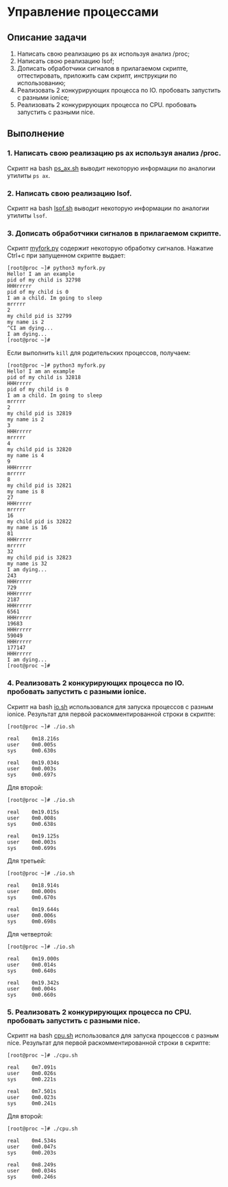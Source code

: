 # Управление процессами

## Описание задачи

1. Написать свою реализацию ps ax используя анализ /proc;
2. Написать свою реализацию lsof;
3. Дописать обработчики сигналов в прилагаемом скрипте, оттестировать, приложить сам скрипт, инструкции по использованию;
4. Реализовать 2 конкурирующих процесса по IO. пробовать запустить с разными ionice;
5. Реализовать 2 конкурирующих процесса по CPU. пробовать запустить с разными nice.

## Выполнение

### 1. Написать свою реализацию ps ax используя анализ /proc.

Скрипт на bash [ps_ax.sh](ссылка) выводит некоторую информации по аналогии утилиты `ps ax`.

### 2. Написать свою реализацию lsof.

Скрипт на bash [lsof.sh](ссылка) выводит некоторую информации по аналогии утилиты `lsof`.

### 3. Дописать обработчики сигналов в прилагаемом скрипте.

Скрипт [myfork.py](ссылка) содержит некоторую обработку сигналов.
Нажатие Ctrl+c при запущенном скрипте выдает:
```
[root@proc ~]# python3 myfork.py
Hello! I am an example
pid of my child is 32798
HHHrrrrr
pid of my child is 0
I am a child. Im going to sleep
mrrrrr
2
my child pid is 32799
my name is 2
^CI am dying...
I am dying...
[root@proc ~]#
```
Если выполнить `kill` для родительских процессов, получаем:
```
[root@proc ~]# python3 myfork.py
Hello! I am an example
pid of my child is 32818
HHHrrrrr
pid of my child is 0
I am a child. Im going to sleep
mrrrrr
2
my child pid is 32819
my name is 2
3
HHHrrrrr
mrrrrr
4
my child pid is 32820
my name is 4
9
HHHrrrrr
mrrrrr
8
my child pid is 32821
my name is 8
27
HHHrrrrr
mrrrrr
16
my child pid is 32822
my name is 16
81
HHHrrrrr
mrrrrr
32
my child pid is 32823
my name is 32
I am dying...
243
HHHrrrrr
729
HHHrrrrr
2187
HHHrrrrr
6561
HHHrrrrr
19683
HHHrrrrr
59049
HHHrrrrr
177147
HHHrrrrr
I am dying...
[root@proc ~]#
```

### 4. Реализовать 2 конкурирующих процесса по IO. пробовать запустить с разными ionice.

Скрипт на bash [io.sh](ссылка) использовался для запуска процессов с разным ionice.
Результат для первой раскомментированной строки в скрипте:
```
[root@proc ~]# ./io.sh

real    0m18.216s
user    0m0.005s
sys     0m0.630s

real    0m19.034s
user    0m0.003s
sys     0m0.697s
```
Для второй:
```
[root@proc ~]# ./io.sh

real    0m19.015s
user    0m0.008s
sys     0m0.638s

real    0m19.125s
user    0m0.003s
sys     0m0.699s
```
Для третьей:
```
[root@proc ~]# ./io.sh

real    0m18.914s
user    0m0.000s
sys     0m0.670s

real    0m19.644s
user    0m0.006s
sys     0m0.698s
```
Для четвертой:
```
[root@proc ~]# ./io.sh

real    0m19.000s
user    0m0.014s
sys     0m0.640s

real    0m19.342s
user    0m0.004s
sys     0m0.660s
```

### 5. Реализовать 2 конкурирующих процесса по CPU. пробовать запустить с разными nice.

Скрипт на bash [cpu.sh](ссылка) использовался для запуска процессов с разным nice.
Результат для первой раскомментированной строки в скрипте:
```
[root@proc ~]# ./cpu.sh

real    0m7.091s
user    0m0.026s
sys     0m0.221s

real    0m7.501s
user    0m0.023s
sys     0m0.241s
```
Для второй:
```
[root@proc ~]# ./cpu.sh

real    0m4.534s
user    0m0.047s
sys     0m0.203s

real    0m8.249s
user    0m0.034s
sys     0m0.246s
```